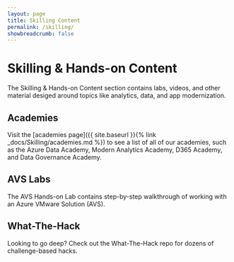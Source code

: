 ```yaml
---
layout: page
title: Skilling Content
permalink: /skilling/
showbreadcrumb: false
---
```


# Skilling & Hands-on Content

The Skilling & Hands-on Content section contains labs, videos, and other material desiged around topics like analytics, data, and app modernization.

## Academies
Visit the [academies page]({{ site.baseurl }}{% link _docs/Skilling/academies.md %}) to see a list of all of our academies, such as the Azure Data Academy, Modern Analytics Academy, D365 Academy, and Data Governance Academy.

## AVS Labs
The AVS Hands-on Lab contains step-by-step walkthrough of working with an Azure VMware Solution (AVS).

## What-The-Hack
Looking to go deep? Check out the What-The-Hack repo for dozens of challenge-based hacks.
